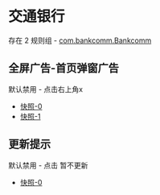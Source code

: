 # 交通银行

存在 2 规则组 - [com.bankcomm.Bankcomm](/src/apps/com.bankcomm.Bankcomm.ts)

## 全屏广告-首页弹窗广告

默认禁用 - 点击右上角x

- [快照-0](https://i.gkd.li/i/12671987)
- [快照-1](https://i.gkd.li/i/12745293)

## 更新提示

默认禁用 - 点击 暂不更新

- [快照-0](https://i.gkd.li/i/12842484)
